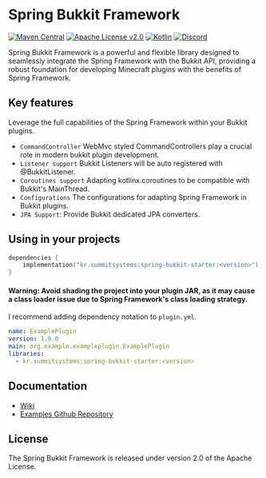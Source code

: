 # Spring Bukkit Framework 
[![Maven Central](https://img.shields.io/maven-central/v/kr.summitsystems/spring-bukkit-core.svg?label=Maven%20Central)](https://central.sonatype.com/artifact/kr.summitsystems/spring-bukkit-core) [![Apache License v2.0](https://img.shields.io/badge/license-Apache%20v2.0-blue.svg)](https://github.com/summit-systems/spring-bukkit/blob/main/LICENSE.txt) [![Kotlin](https://img.shields.io/badge/kotlin-1.8.22-blue.svg?logo=kotlin)](http://kotlinlang.org) [![Discord](https://img.shields.io/discord/1180490815248801833?logo=discord&label=Discord)](https://discord.gg/nvzx939V2T)

Spring Bukkit Framework is a powerful and flexible library designed to seamlessly integrate the Spring Framework with the Bukkit API, providing a robust foundation for developing Minecraft plugins with the benefits of Spring Framework.

## Key features

Leverage the full capabilities of the Spring Framework within your Bukkit plugins.
- `CommandController` WebMvc styled CommandControllers play a crucial role in modern bukkit plugin development.
- `Listener support` Bukkit Listeners will be auto registered with @BukkitListener.
- `Coroutines support` Adapting kotlinx.coroutines to be compatible with Bukkit's MainThread.
- `Configurations` The configurations for adapting Spring Framework in Bukkit plugins.
- `JPA Support`: Provide Bukkit dedicated JPA converters.
  
## Using in your projects
```kotlin
dependencies {
    implementation("kr.summitsystems:spring-bukkit-starter:<version>")
}
```

#### Warning: Avoid shading the project into your plugin JAR, as it may cause a class loader issue due to Spring Framework's class loading strategy.

I recommend adding dependency notation to `plugin.yml`.

```yaml
name: ExamplePlugin
version: 1.0.0
main: org.example.exampleplugin.ExamplePlugin
libraries:
  - kr.summitsystems:spring-bukkit-starter:<version>
```

## Documentation

* [Wiki](https://github.com/summit-systems/spring-bukkit/wiki)
* [Examples Github Repository](https://github.com/summit-systems/spring-bukkit-examples)

## License
The Spring Bukkit Framework is released under version 2.0 of the Apache License.

